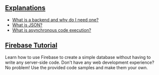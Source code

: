## [Explanations](explanations/)
* [What is a backend and why do I need one?](explanations/backend.md)
* [What is JSON?](explanations/json.md)
* [What is asynchronous code execution?](explanations/asynchronous.md)

## [Firebase Tutorial](firebase/README.md)

Learn how to use Firebase to create a simple database without having to write any server-side code. Don't have any web development experience? No problem! Use the provided code samples and make them your own.
